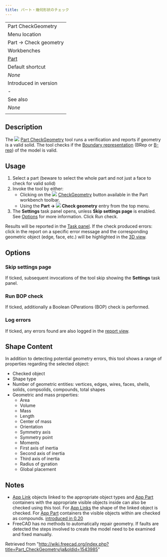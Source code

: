 ```yaml
---
title: パート・幾何形状のチェック
---
```

|  |
| --- |
| Part CheckGeometry‏‎ |
| Menu location |
| Part → Check geometry |
| Workbenches |
| [Part](/Part_Workbench "Part Workbench") |
| Default shortcut |
| *None* |
| Introduced in version |
| - |
| See also |
| *None* |
|  |

## Description

The ![](/images/Part_CheckGeometry.svg) [Part CheckGeometry](/Part_CheckGeometry "Part CheckGeometry") tool runs a verification and reports if geometry is a valid solid. The tool checks if the [Boundary representation](https://en.wikipedia.org/wiki/Boundary_representation) (BRep or [B-rep](/Glossary#B "Glossary")) of the model is valid.

## Usage

1. Select a part (beware to select the whole part and not just a face to check for valid solid)
2. Invoke the tool by either:
   * Clicking on the ![](/images/Part_CheckGeometry.svg) [CheckGeometry](/Part_CheckGeometry "Part CheckGeometry") button available in the Part workbench toolbar.
   * Using the **Part → ![](/images/Part_CheckGeometry.svg) Check geometry** entry from the top menu.
3. The **Settings** task panel opens, unless **Skip settings page** is enabled. See [Options](#Options) for more information. Click Run check.

Results will be reported in the [Task panel](/Task_panel "Task panel"). If the check produced errors: click in the report on a specific error message and the corresponding geometric object (edge, face, etc.) will be highlighted in the [3D view](/3D_view "3D view").

## Options

### Skip settings page

If ticked, subsequent invocations of the tool skip showing the **Settings** task panel.

### Run BOP check

If ticked, additionally a Boolean OPerations (BOP) check is performed.

### Log errors

If ticked, any errors found are also logged in the [report view](/Report_view "Report view").

## Shape Content

In addition to detecting potential geometry errors, this tool shows a range of properties regarding the selected object:

* Checked object
* Shape type
* Number of geometric entities: vertices, edges, wires, faces, shells, solids, compsolids, compounds, total shapes
* Geometric and mass properties:
  + Area
  + Volume
  + Mass
  + Length
  + Center of mass
  + Orientation
  + Symmetry axis
  + Symmetry point
  + Moments
  + First axis of inertia
  + Second axis of inertia
  + Third axis of inertia
  + Radius of gyration
  + Global placement

## Notes

* [App Link](/App_Link "App Link") objects linked to the appropriate object types and [App Part](/App_Part "App Part") containers with the appropriate visible objects inside can also be checked using this tool. For [App Links](/App_Link "App Link") the shape of the linked object is checked. For [App Part](/App_Part "App Part") containers the visible objects within are checked as compounds. [introduced in 0.20](/Release_notes_0.20 "Release notes 0.20")
* FreeCAD has no methods to automatically repair geometry. If faults are detected the steps involved to create the model need to be examined and fixed manually.

Retrieved from "<http://wiki.freecad.org/index.php?title=Part_CheckGeometry/ja&oldid=1543985>"